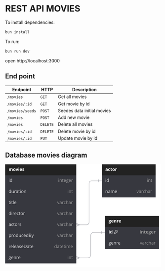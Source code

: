 # REST API MOVIES

To install dependencies:

```sh
bun install
```

To run:

```sh
bun run dev
```

open http://localhost:3000

## End point

| Endpoint        | HTTP     | Description                |
| --------------- | -------- | -------------------------- |
| `/movies`       | `GET`    | Get all movies             |
| `/movies/:id`   | `GET`    | Get movie by id            |
| `/movies/seeds` | `POST`   | Seedes data initial movies |
| `/movies`       | `POST`   | Add new movie              |
| `/movies`       | `DELETE` | Delete all movies          |
| `/movies/:id`   | `DELETE` | Delete movie by id         |
| `/movies/:id`   | `PUT`    | Update movie by id         |

## Database movies diagram

![image](/img/dbdiagram.svg)
